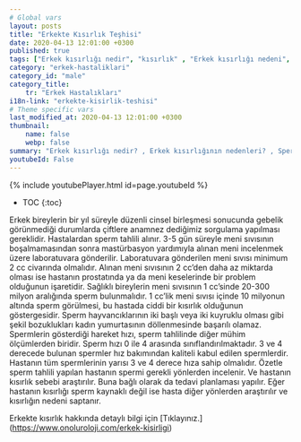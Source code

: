 ```yaml
---
# Global vars
layout: posts
title: "Erkekte Kısırlık Teşhisi"
date: 2020-04-13 12:01:00 +0300
published: true
tags: ["Erkek kısırlığı nedir", "kısırlık" , "Erkek kısırlığı nedeni", "kısırlık çözümü" , "kısırlık ameliyatı", "Sperm kaynaklı kısırlık", "Testis kaynaklı kısırlık", "Ejakülasyon kaynaklı kısırlık", "Kısırlık teşhisi", "Kısırlık Tedavisi", "tüp bebek" , "Sperm Bankası", "Tese Yöntemi", "Donör spermi", "erkekte kısırlık teşhisi" , "erkekte kısırlık tedavisi" , "kısırlık nedeni"]
category: "erkek-hastaliklari"
category_id: "male"
category_title:
    tr: "Erkek Hastalıkları"
i18n-link: "erkekte-kisirlik-teshisi"
# Theme specific vars
last_modified_at: 2020-04-13 12:01:00 +0300
thumbnail:
    name: false
    webp: false
summary: "Erkek kısırlığı nedir? , Erkek kısırlığının nedenleri? , Sperm kaynaklı kısırlık? , Testis kaynaklı kısırlık? ,  Ejakülasyon kaynaklı kısırlık? , Kısırlık teşhisi? , Kısırlık Tedavisi?, Klasik yöntemler , Döllemeyi kolaylaştırıcı yöntemler , tüp bebek , Sperm Bankası , Tese Yöntemi , Donör spermi"
youtubeId: False
---
```

{% include youtubePlayer.html id=page.youtubeId %}

* TOC
{:toc}

Erkek bireylerin bir yıl süreyle düzenli cinsel birleşmesi sonucunda gebelik görünmediği durumlarda çiftlere anamnez dediğimiz sorgulama yapılması gereklidir. Hastalardan sperm tahlili alınır. 3-5 gün süreyle meni sıvısının boşalmamasından sonra mastürbasyon yardımıyla alınan meni incelenmek üzere laboratuvara gönderilir. Laboratuvara gönderilen meni sıvısı minimum 2 cc civarında olmalıdır. Alınan meni sıvısının 2 cc’den daha az miktarda olması ise hastanın prostatında ya da meni keselerinde bir problem olduğunun işaretidir. Sağlıklı bireylerin meni sıvısının 1 cc’sinde 20-300 milyon aralığında sperm bulunmalıdır. 1 cc’lik meni sıvısı içinde 10 milyonun altında sperm görülmesi, bu hastada ciddi bir kısırlık olduğunun göstergesidir. Sperm hayvancıklarının iki başlı veya iki kuyruklu olması gibi şekil bozuklukları kadın yumurtasının döllenmesinde başarılı olamaz. Spermlerin gösterdiği hareket hızı, sperm tahlilinde diğer mühim ölçümlerden biridir. Sperm hızı 0 ile 4 arasında sınıflandırılmaktadır. 3 ve 4 derecede bulunan spermler hız bakımından kaliteli kabul edilen spermlerdir.  Hastanın tüm spermlerinin yarısı 3 ve 4 derece hıza sahip olmalıdır. Özetle sperm tahlili yapılan hastanın spermi gerekli yönlerden incelenir. Ve hastanın kısırlık sebebi araştırılır. Buna bağlı olarak da tedavi planlaması yapılır. Eğer hastanın kısırlığı sperm kaynaklı değil ise hasta diğer yönlerden araştırılır ve kısırlığın nedeni saptanır.


Erkekte kısırlık hakkında detaylı bilgi için [Tıklayınız.] (https://www.onoluroloji.com/erkek-kisirligi)
